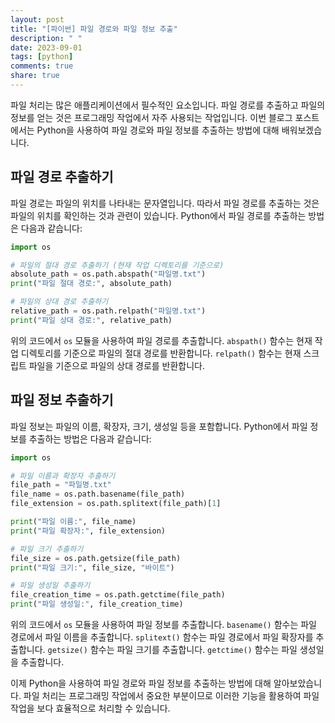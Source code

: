```yaml
---
layout: post
title: "[파이썬] 파일 경로와 파일 정보 추출"
description: " "
date: 2023-09-01
tags: [python]
comments: true
share: true
---
```


파일 처리는 많은 애플리케이션에서 필수적인 요소입니다. 파일 경로를 추출하고 파일의 정보를 얻는 것은 프로그래밍 작업에서 자주 사용되는 작업입니다. 이번 블로그 포스트에서는 Python을 사용하여 파일 경로와 파일 정보를 추출하는 방법에 대해 배워보겠습니다.

## 파일 경로 추출하기

파일 경로는 파일의 위치를 나타내는 문자열입니다. 따라서 파일 경로를 추출하는 것은 파일의 위치를 확인하는 것과 관련이 있습니다. Python에서 파일 경로를 추출하는 방법은 다음과 같습니다:

```python
import os

# 파일의 절대 경로 추출하기 (현재 작업 디렉토리를 기준으로)
absolute_path = os.path.abspath("파일명.txt")
print("파일 절대 경로:", absolute_path)

# 파일의 상대 경로 추출하기
relative_path = os.path.relpath("파일명.txt")
print("파일 상대 경로:", relative_path)
```

위의 코드에서 `os` 모듈을 사용하여 파일 경로를 추출합니다. `abspath()` 함수는 현재 작업 디렉토리를 기준으로 파일의 절대 경로를 반환합니다. `relpath()` 함수는 현재 스크립트 파일을 기준으로 파일의 상대 경로를 반환합니다.

## 파일 정보 추출하기

파일 정보는 파일의 이름, 확장자, 크기, 생성일 등을 포함합니다. Python에서 파일 정보를 추출하는 방법은 다음과 같습니다:

```python
import os

# 파일 이름과 확장자 추출하기
file_path = "파일명.txt"
file_name = os.path.basename(file_path)
file_extension = os.path.splitext(file_path)[1]

print("파일 이름:", file_name)
print("파일 확장자:", file_extension)

# 파일 크기 추출하기
file_size = os.path.getsize(file_path)
print("파일 크기:", file_size, "바이트")

# 파일 생성일 추출하기
file_creation_time = os.path.getctime(file_path)
print("파일 생성일:", file_creation_time)
```

위의 코드에서 `os` 모듈을 사용하여 파일 정보를 추출합니다. `basename()` 함수는 파일 경로에서 파일 이름을 추출합니다. `splitext()` 함수는 파일 경로에서 파일 확장자를 추출합니다. `getsize()` 함수는 파일 크기를 추출합니다. `getctime()` 함수는 파일 생성일을 추출합니다.

이제 Python을 사용하여 파일 경로와 파일 정보를 추출하는 방법에 대해 알아보았습니다. 파일 처리는 프로그래밍 작업에서 중요한 부분이므로 이러한 기능을 활용하여 파일 작업을 보다 효율적으로 처리할 수 있습니다.